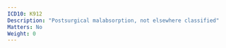 ```yaml
---
ICD10: K912
Description: "Postsurgical malabsorption, not elsewhere classified"
Matters: No
Weight: 0
---
```


